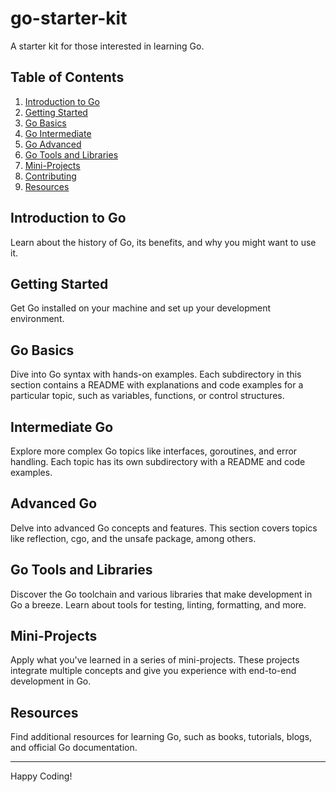 # go-starter-kit

A starter kit for those interested in learning Go.

## Table of Contents

1. [Introduction to Go](#introduction-to-go)
2. [Getting Started](#getting-started)
3. [Go Basics](#go-basics)
4. [Go Intermediate](#intermediate-go)
5. [Go Advanced](#advanced-go)
6. [Go Tools and Libraries](#go-tools-and-libraries)
7. [Mini-Projects](#mini-projects)
8. [Contributing](#contributing)
9. [Resources](#resources)

## Introduction to Go

Learn about the history of Go, its benefits, and why you might want to use it.

## Getting Started

Get Go installed on your machine and set up your development environment.

## Go Basics

Dive into Go syntax with hands-on examples. Each subdirectory in this section contains a README with explanations and code examples for a particular topic, such as variables, functions, or control structures.

## Intermediate Go

Explore more complex Go topics like interfaces, goroutines, and error handling. Each topic has its own subdirectory with a README and code examples.

## Advanced Go

Delve into advanced Go concepts and features. This section covers topics like reflection, cgo, and the unsafe package, among others.

## Go Tools and Libraries

Discover the Go toolchain and various libraries that make development in Go a breeze. Learn about tools for testing, linting, formatting, and more.

## Mini-Projects

Apply what you've learned in a series of mini-projects. These projects integrate multiple concepts and give you experience with end-to-end development in Go.

## Resources

Find additional resources for learning Go, such as books, tutorials, blogs, and official Go documentation.

---

Happy Coding!
